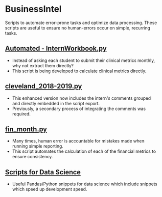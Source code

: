 # BusinessIntel
Scripts to automate error-prone tasks and optimize data processing. These scripts are useful to ensure no human-errors occur on simple, recurring tasks. 

## [Automated - InternWorkbook.py](https://github.com/AGWeb18/BusinessIntel/blob/master/Automated%20-%20InternWorkbook.py)
- Instead of asking each student to submit their clinical metrics monthly, why not extract them directly?
- This script is being developed to calculate clinical metrics directly. 

## [cleveland_2018-2019.py](https://github.com/AGWeb18/BusinessIntel/blob/master/cleveland_2018-2019.py)
- This enhanced version now includes the intern's comments grouped and directly embedded in the script export.
- Previously, a secondary process of integrating the comments was required. 

## [fin_month.py](https://github.com/AGWeb18/BusinessIntel/blob/master/fin_month.py)
- Many times, human error is accountable for mistakes made when running simple reporting. 
- This script automates the calculation of each of the financial metrics to ensure consistency. 


##  [Scripts for Data Science](https://agweb18.github.io/)
- Useful Pandas/Python snippets for data science which include snippets which speed up development speed. 
